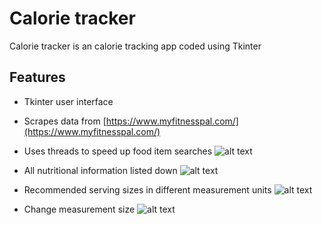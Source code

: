 # Calorie tracker

Calorie tracker is an calorie tracking app coded using Tkinter

## Features

- Tkinter user interface

- Scrapes data from [https://www.myfitnesspal.com/](https://www.myfitnesspal.com/)
- Uses threads to speed up food item searches
![alt text](https://camo.githubusercontent.com/a79c8c06c9f4bb61ba0de34194a15b188c4b9e1d32ecc5cadf97a803ddbc8b50/68747470733a2f2f692e696d6775722e636f6d2f6f5069734a46372e706e67)
- All nutritional information listed down
![alt text](https://camo.githubusercontent.com/e6991b6af89a6d3cdf214bb59a662606e0f406922f138ab3dd1c26f214a64d3a/68747470733a2f2f692e696d6775722e636f6d2f55697255554d302e706e67)
- Recommended serving sizes in different measurement units
![alt text](https://camo.githubusercontent.com/a1f2a79008d00ddfa58781810ef2dd7597ed818dce9e9e9a597e703590d94c4d/68747470733a2f2f692e696d6775722e636f6d2f466473697156502e706e67)
- Change measurement size 
![alt text](https://camo.githubusercontent.com/ef08e7184c475a62d1e9cec3c0e38d8fa0f155985dceccee72e29225e87e0b53/68747470733a2f2f692e696d6775722e636f6d2f48335a747167652e706e67)